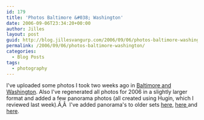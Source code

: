 ```yaml
---
id: 179
title: 'Photos Baltimore &#038; Washington'
date: 2006-09-06T23:34:20+00:00
author: Jilles
layout: post
guid: http://blog.jillesvangurp.com/2006/09/06/photos-baltimore-washington/
permalink: /2006/09/06/photos-baltimore-washington/
categories:
  - Blog Posts
tags:
  - photography
---
```

I've uploaded some photos I took two weeks ago in <a href="http://photos.jillesvangurp.com/Album/2006/2006-09%20Baltimore/index.html">Baltimore and Washington</a>. Also I've regenerated all photos for 2006 in a slightly larger format and added a few panorama photos (all created using Hugin, which I reviewed last week).Ã‚Â  I've added panorama's to older sets <a href="http://photos.jillesvangurp.com/Album/2006/2006-03%20Winter%20through%20S80/index.html">here</a>, <a href="http://photos.jillesvangurp.com/Album/2006/2006-07%20France%20and%20Italy/02%20Avignon%20Arles%20Nimes%20Beaucaire/index.html">here </a>and <a href="http://photos.jillesvangurp.com/Album/2006/2006-07%20France%20and%20Italy/04%20Cremona%20Milan%20Parma/index.html">here</a>.